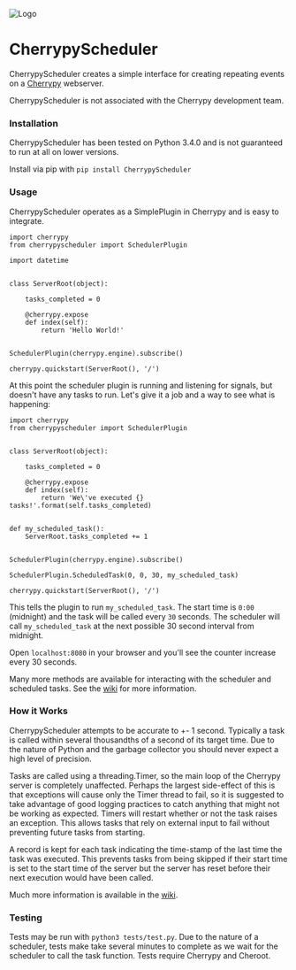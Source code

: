 ![Logo](https://raw.githubusercontent.com/labrys/cherrypy-scheduler/master/img/Logo_wide.png)

# CherrypyScheduler
CherrypyScheduler creates a simple interface for creating repeating events on a [Cherrypy](https://github.com/cherrypy/cherrypy) webserver.

CherrypyScheduler is not associated with the Cherrypy development team.

### Installation
CherrypyScheduler has been tested on Python 3.4.0 and is not guaranteed to run at all on lower versions.

Install via pip with `pip install CherrypyScheduler`


### Usage
CherrypyScheduler operates as a SimplePlugin in Cherrypy and is easy to integrate.

    import cherrypy
    from cherrypyscheduler import SchedulerPlugin

    import datetime


    class ServerRoot(object):

        tasks_completed = 0

        @cherrypy.expose
        def index(self):
            return 'Hello World!'


    SchedulerPlugin(cherrypy.engine).subscribe()

    cherrypy.quickstart(ServerRoot(), '/')


At this point the scheduler plugin is running and listening for signals, but doesn't have any tasks to run. Let's give it a job and a way to see what is happening:

    import cherrypy
    from cherrypyscheduler import SchedulerPlugin


    class ServerRoot(object):

        tasks_completed = 0

        @cherrypy.expose
        def index(self):
            return 'We\'ve executed {} tasks!'.format(self.tasks_completed)


    def my_scheduled_task():
        ServerRoot.tasks_completed += 1


    SchedulerPlugin(cherrypy.engine).subscribe()

    SchedulerPlugin.ScheduledTask(0, 0, 30, my_scheduled_task)

    cherrypy.quickstart(ServerRoot(), '/')


This tells the plugin to run `my_scheduled_task`. The start time is `0:00` (midnight) and the task will be called every `30` seconds. The scheduler will call `my_scheduled_task` at the next possible 30 second interval from midnight.

Open `localhost:8080` in your browser and you'll see the counter increase every 30 seconds.

Many more methods are available for interacting with the scheduler and scheduled tasks. See the [wiki](https://github.com/labrys/cherrypy-scheduler/wiki) for more information.

### How it Works

CherrypyScheduler attempts to be accurate to +- 1 second. Typically a task is called within several thousandths of a second of its target time. Due to the nature of Python and the garbage collector you should never expect a high level of precision.

Tasks are called using a threading.Timer, so the main loop of the Cherrypy server is completely unaffected. Perhaps the largest side-effect of this is that exceptions will cause only the Timer thread to fail, so it is suggested to take advantage of good logging practices to catch anything that might not be working as expected. Timers will restart whether or not the task raises an exception. This allows tasks that rely on external input to fail without preventing future tasks from starting.

A record is kept for each task indicating the time-stamp of the last time the task was executed. This prevents tasks from being skipped if their start time is set to the start time of the server but the server has reset before their next execution would have been called.

Much more information is available in the [wiki](https://github.com/labrys/cherrypy-scheduler/wiki).


### Testing

Tests may be run with `python3 tests/test.py`. Due to the nature of a scheduler, tests make take several minutes to complete as we wait for the scheduler to call the task function. Tests require Cherrypy and Cheroot.
